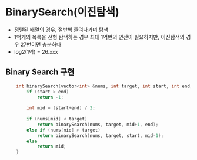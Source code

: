 # BinarySearch(이진탐색)
- 정렬된 배열의 경우, 절반씩 줄여나가며 탐색
- 1억개의 목록을 선형 탐색하는 경우 최대 1억번의 연산이 필요하지만, 이진탐색의 경우 27번이면 충분하다
- log2(1억) = 26.xxx

## Binary Search 구현

```C
    int binarySearch(vector<int> &nums, int target, int start, int end) {
        if (start > end)
            return -1;
        
        int mid = (start+end) / 2;
        
        if (nums[mid] < target)
            return binarySearch(nums, target, mid+1, end);
        else if (nums[mid] > target) 
            return binarySearch(nums, target, start, mid-1);
        else
            return mid;
    }
```